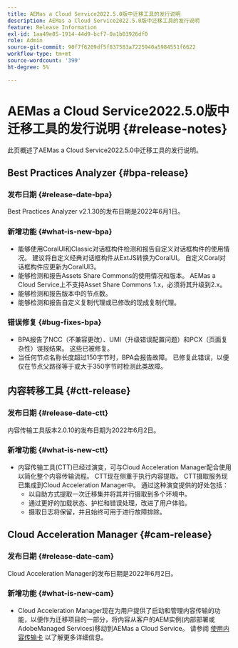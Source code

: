 ```yaml
---
title: AEMas a Cloud Service2022.5.0版中迁移工具的发行说明
description: AEMas a Cloud Service2022.5.0版中迁移工具的发行说明
feature: Release Information
exl-id: 1aa49e85-1914-44d9-bcf7-0a1b03926df0
role: Admin
source-git-commit: 90f7f6209df5f837583a7225940a5984551f6622
workflow-type: tm+mt
source-wordcount: '399'
ht-degree: 5%

---
```


# AEMas a Cloud Service2022.5.0版中迁移工具的发行说明 {#release-notes}

此页概述了AEMas a Cloud Service2022.5.0中迁移工具的发行说明。

## Best Practices Analyzer {#bpa-release}

### 发布日期 {#release-date-bpa}

Best Practices Analyzer v2.1.30的发布日期是2022年6月1日。

### 新增功能 {#what-is-new-bpa}

* 能够使用CoralUI和Classic对话框构件检测和报告自定义对话框构件的使用情况。 建议将自定义经典对话框构件从ExtJS转换为CoralUI。 自定义Coral对话框构件应更新为CoralUI3。
* 能够检测和报告Assets Share Commons的使用情况和版本。 AEMas a Cloud Service上不支持Asset Share Commons 1.x，必须将其升级到2.x。
* 能够检测和报告版本中的节点数。
* 能够检测和报告自定义复制代理或已修改的现成复制代理。

### 错误修复 {#bug-fixes-bpa}

* BPA报告了NCC（不兼容更改）、UMI（升级错误配置问题）和PCX（页面复杂性）误报结果。 这些已被修复。
* 当任何节点名称长度超过150字节时，BPA会报告故障。 已修复此错误，以便仅在节点父路径等于或大于350字节时检测此类故障。

## 内容转移工具 {#ctt-release}

### 发布日期 {#release-date-ctt}

内容传输工具版本2.0.10的发布日期为2022年6月2日。

### 新增功能 {#what-is-new-ctt}

* 内容传输工具(CTT)已经过演变，可与Cloud Acceleration Manager配合使用以简化整个内容传输流程。 CTT现在侧重于执行内容提取。 CTT摄取服务现已集成到Cloud Acceleration Manager中。 通过这种演变提供的好处包括：
   * 以自助方式提取一次迁移集并将其并行摄取到多个环境中。
   * 通过更好的加载状态、护栏和错误处理，改进了用户体验。
   * 摄取日志将保留，并且始终可用于进行故障排除。

## Cloud Acceleration Manager {#cam-release}

### 发布日期 {#release-date-cam}

Cloud Acceleration Manager的发布日期是2022年6月2日。

### 新增功能 {#what-is-new-cam}

* Cloud Acceleration Manager现在为用户提供了启动和管理内容传输的功能，以便作为迁移项目的一部分，将内容从客户的AEM实例(内部部署或AdobeManaged Services)移动到AEMas a Cloud Service。 请参阅 [使用内容传输卡](https://experienceleague.adobe.com/docs/experience-manager-cloud-service/content/migration-journey/cloud-acceleration-manager/using-cam/cam-implementation-phase.html#content-transfer) 以了解更多详细信息。
